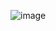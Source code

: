 ![image](https://user-images.githubusercontent.com/94219488/194703841-18b97b67-a1ce-4d1c-a675-e44cb8adbdca.png)
